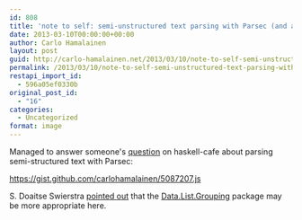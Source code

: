 ```yaml
---
id: 808
title: 'note to self: semi-unstructured text parsing with Parsec (and an alternative)'
date: 2013-03-10T00:00:00+00:00
author: Carlo Hamalainen
layout: post
guid: http://carlo-hamalainen.net/2013/03/10/note-to-self-semi-unstructured-text-parsing-with-parsec-and-an-alternative/
permalink: /2013/03/10/note-to-self-semi-unstructured-text-parsing-with-parsec-and-an-alternative/
restapi_import_id:
  - 596a05ef0330b
original_post_id:
  - "16"
categories:
  - Uncategorized
format: image
---
```

Managed to answer someone's [question](http://www.haskell.org/pipermail/haskell-cafe/2013-March/106776.html) on haskell-cafe about parsing semi-structured text with Parsec: 

<https://gist.github.com/carlohamalainen/5087207.js>

S. Doaitse Swierstra [pointed out](http://www.haskell.org/pipermail/haskell-cafe/2013-March/106834.html) that the [Data.List.Grouping](http://hackage.haskell.org/packages/archive/list-grouping/0.1.1/doc/html/Data-List-Grouping.html) package may be more appropriate here.